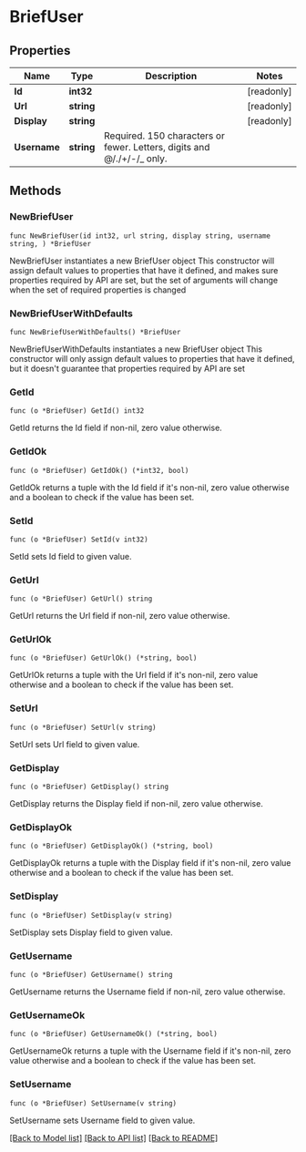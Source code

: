 # BriefUser

## Properties

Name | Type | Description | Notes
------------ | ------------- | ------------- | -------------
**Id** | **int32** |  | [readonly] 
**Url** | **string** |  | [readonly] 
**Display** | **string** |  | [readonly] 
**Username** | **string** | Required. 150 characters or fewer. Letters, digits and @/./+/-/_ only. | 

## Methods

### NewBriefUser

`func NewBriefUser(id int32, url string, display string, username string, ) *BriefUser`

NewBriefUser instantiates a new BriefUser object
This constructor will assign default values to properties that have it defined,
and makes sure properties required by API are set, but the set of arguments
will change when the set of required properties is changed

### NewBriefUserWithDefaults

`func NewBriefUserWithDefaults() *BriefUser`

NewBriefUserWithDefaults instantiates a new BriefUser object
This constructor will only assign default values to properties that have it defined,
but it doesn't guarantee that properties required by API are set

### GetId

`func (o *BriefUser) GetId() int32`

GetId returns the Id field if non-nil, zero value otherwise.

### GetIdOk

`func (o *BriefUser) GetIdOk() (*int32, bool)`

GetIdOk returns a tuple with the Id field if it's non-nil, zero value otherwise
and a boolean to check if the value has been set.

### SetId

`func (o *BriefUser) SetId(v int32)`

SetId sets Id field to given value.


### GetUrl

`func (o *BriefUser) GetUrl() string`

GetUrl returns the Url field if non-nil, zero value otherwise.

### GetUrlOk

`func (o *BriefUser) GetUrlOk() (*string, bool)`

GetUrlOk returns a tuple with the Url field if it's non-nil, zero value otherwise
and a boolean to check if the value has been set.

### SetUrl

`func (o *BriefUser) SetUrl(v string)`

SetUrl sets Url field to given value.


### GetDisplay

`func (o *BriefUser) GetDisplay() string`

GetDisplay returns the Display field if non-nil, zero value otherwise.

### GetDisplayOk

`func (o *BriefUser) GetDisplayOk() (*string, bool)`

GetDisplayOk returns a tuple with the Display field if it's non-nil, zero value otherwise
and a boolean to check if the value has been set.

### SetDisplay

`func (o *BriefUser) SetDisplay(v string)`

SetDisplay sets Display field to given value.


### GetUsername

`func (o *BriefUser) GetUsername() string`

GetUsername returns the Username field if non-nil, zero value otherwise.

### GetUsernameOk

`func (o *BriefUser) GetUsernameOk() (*string, bool)`

GetUsernameOk returns a tuple with the Username field if it's non-nil, zero value otherwise
and a boolean to check if the value has been set.

### SetUsername

`func (o *BriefUser) SetUsername(v string)`

SetUsername sets Username field to given value.



[[Back to Model list]](../README.md#documentation-for-models) [[Back to API list]](../README.md#documentation-for-api-endpoints) [[Back to README]](../README.md)


